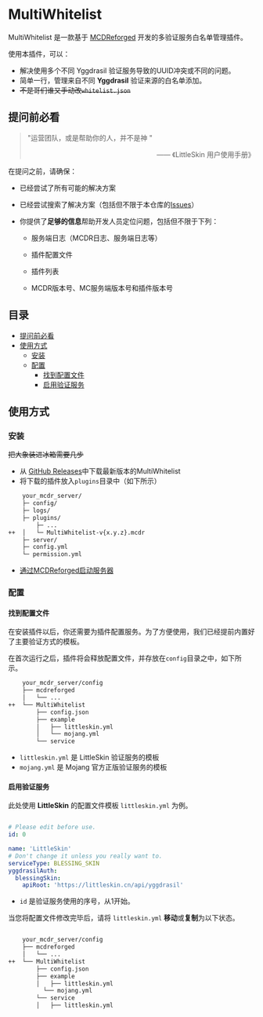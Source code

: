 # MultiWhitelist

MultiWhitelist 是一款基于 [MCDReforged](https://mcdreforged.com/) 开发的多验证服务白名单管理插件。

使用本插件，可以：

- 解决使用多个不同 Yggdrasil 验证服务导致的UUID冲突或不同的问题。
- 简单一行，管理来自不同 **Yggdrasil** 验证来源的白名单添加。
- ~~不是哥们谁又手动改`whitelist.json`~~

## 提问前必看

> "运营团队，或是帮助你的人，并不是神 "
> <div align="right"> —— 《LittleSkin 用户使用手册》 </div>

在提问之前，请确保：

- 已经尝试了所有可能的解决方案

- 已经尝试搜索了解决方案（包括但不限于本仓库的[Issues](https://github.com/MliroLirrorsIngenuity/MultiWhitelist/issues)）

- 你提供了**足够的信息**帮助开发人员定位问题，包括但不限于下列：

  - 服务端日志（MCDR日志、服务端日志等）

  - 插件配置文件

  - 插件列表

  - MCDR版本号、MC服务端版本号和插件版本号

## 目录

- [提问前必看](#提问前必看)
- [使用方式](#使用方式)
  - [安装](#安装)
  - [配置](#配置)
    - [找到配置文件](#找到配置文件)
    - [启用验证服务](#启用验证服务)

## 使用方式

### 安装

~~把大象装进冰箱需要几步~~

- 从 [GitHub Releases](https://github.com/MliroLirrorsIngenuity/MultiWhitelist/releases)中下载最新版本的MultiWhitelist
- 将下载的插件放入`plugins`目录中（如下所示）

```bash
    your_mcdr_server/
    ├─ config/
    ├─ logs/
    ├─ plugins/
        ├─ ...
++  │   └─ MultiWhitelist-v{x.y.z}.mcdr
    ├─ server/
    ├─ config.yml
    └─ permission.yml
```

- [通过MCDReforged启动服务器](https://docs.mcdreforged.com/zh-cn/latest/quick_start/first_run.html#run)

### 配置

#### 找到配置文件

在安装插件以后，你还需要为插件配置服务。为了方便使用，我们已经提前内置好了主要验证方式的模板。

在首次运行之后，插件将会释放配置文件，并存放在`config`目录之中，如下所示。

```bash
    your_mcdr_server/config
    ├── mcdreforged
    │   └── ...
++  └── MultiWhitelist
        ├── config.json
        ├── example
        │   ├── littleskin.yml
        │   └── mojang.yml
        └── service
```

- `littleskin.yml` 是 LittleSkin 验证服务的模板
- `mojang.yml` 是 Mojang 官方正版验证服务的模板

#### 启用验证服务

此处使用 **LittleSkin** 的配置文件模板 `littleskin.yml` 为例。

``` yaml littleskin.yml

# Please edit before use.
id: 0

name: 'LittleSkin'
# Don't change it unless you really want to.
serviceType: BLESSING_SKIN
yggdrasilAuth:
  blessingSkin:
    apiRoot: 'https://littleskin.cn/api/yggdrasil'

```

- `id` 是验证服务使用的序号，从1开始。

当您将配置文件修改完毕后，请将 `littleskin.yml` **移动**或**复制**为以下状态。

``` bash

    your_mcdr_server/config
    ├── mcdreforged
    │   └── ...
++  └── MultiWhitelist
        ├── config.json
        ├── example
        │   ├── littleskin.yml
          └── mojang.yml
        └── service
        │   ├── littleskin.yml

```
